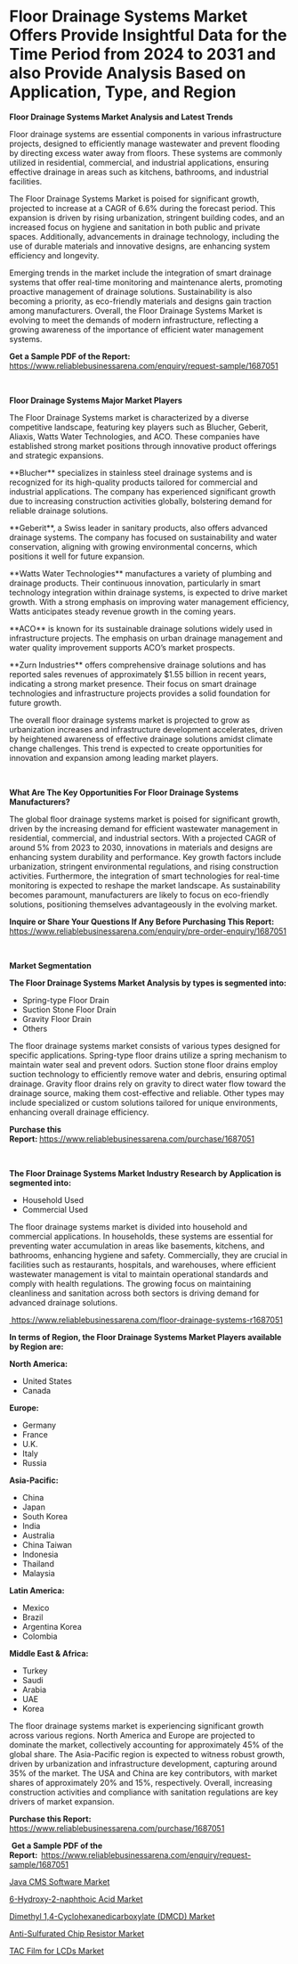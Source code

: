 <p><h1>Floor Drainage Systems Market Offers Provide Insightful Data for the Time Period from 2024 to 2031 and also Provide Analysis Based on Application, Type, and Region</h1></p><p><strong>Floor Drainage Systems Market Analysis and Latest Trends</strong></p>
<p><p>Floor drainage systems are essential components in various infrastructure projects, designed to efficiently manage wastewater and prevent flooding by directing excess water away from floors. These systems are commonly utilized in residential, commercial, and industrial applications, ensuring effective drainage in areas such as kitchens, bathrooms, and industrial facilities.</p><p>The Floor Drainage Systems Market is poised for significant growth, projected to increase at a CAGR of 6.6% during the forecast period. This expansion is driven by rising urbanization, stringent building codes, and an increased focus on hygiene and sanitation in both public and private spaces. Additionally, advancements in drainage technology, including the use of durable materials and innovative designs, are enhancing system efficiency and longevity.</p><p>Emerging trends in the market include the integration of smart drainage systems that offer real-time monitoring and maintenance alerts, promoting proactive management of drainage solutions. Sustainability is also becoming a priority, as eco-friendly materials and designs gain traction among manufacturers. Overall, the Floor Drainage Systems Market is evolving to meet the demands of modern infrastructure, reflecting a growing awareness of the importance of efficient water management systems.</p></p>
<p><strong>Get a Sample PDF of the Report:&nbsp;</strong> <a href="https://www.reliablebusinessarena.com/enquiry/request-sample/1687051?utm_campaign=1290&utm_medium=2&utm_source=Github&utm_content=ia&utm_term=16102024&utm_id=floor-drainage-systems">https://www.reliablebusinessarena.com/enquiry/request-sample/1687051</a></p>
<p>&nbsp;</p>
<p><strong>Floor Drainage Systems Major Market Players</strong></p>
<p><p>The Floor Drainage Systems market is characterized by a diverse competitive landscape, featuring key players such as Blucher, Geberit, Aliaxis, Watts Water Technologies, and ACO. These companies have established strong market positions through innovative product offerings and strategic expansions.</p><p>**Blucher** specializes in stainless steel drainage systems and is recognized for its high-quality products tailored for commercial and industrial applications. The company has experienced significant growth due to increasing construction activities globally, bolstering demand for reliable drainage solutions.</p><p>**Geberit**, a Swiss leader in sanitary products, also offers advanced drainage systems. The company has focused on sustainability and water conservation, aligning with growing environmental concerns, which positions it well for future expansion.</p><p>**Watts Water Technologies** manufactures a variety of plumbing and drainage products. Their continuous innovation, particularly in smart technology integration within drainage systems, is expected to drive market growth. With a strong emphasis on improving water management efficiency, Watts anticipates steady revenue growth in the coming years.</p><p>**ACO** is known for its sustainable drainage solutions widely used in infrastructure projects. The emphasis on urban drainage management and water quality improvement supports ACO’s market prospects. </p><p>**Zurn Industries** offers comprehensive drainage solutions and has reported sales revenues of approximately $1.55 billion in recent years, indicating a strong market presence. Their focus on smart drainage technologies and infrastructure projects provides a solid foundation for future growth.</p><p>The overall floor drainage systems market is projected to grow as urbanization increases and infrastructure development accelerates, driven by heightened awareness of effective drainage solutions amidst climate change challenges. This trend is expected to create opportunities for innovation and expansion among leading market players.</p></p>
<p>&nbsp;</p>
<p><strong>What Are The Key Opportunities For Floor Drainage Systems Manufacturers?</strong></p>
<p><p>The global floor drainage systems market is poised for significant growth, driven by the increasing demand for efficient wastewater management in residential, commercial, and industrial sectors. With a projected CAGR of around 5% from 2023 to 2030, innovations in materials and designs are enhancing system durability and performance. Key growth factors include urbanization, stringent environmental regulations, and rising construction activities. Furthermore, the integration of smart technologies for real-time monitoring is expected to reshape the market landscape. As sustainability becomes paramount, manufacturers are likely to focus on eco-friendly solutions, positioning themselves advantageously in the evolving market.</p></p>
<p><strong>Inquire or Share Your Questions If Any Before Purchasing This Report:</strong> <a href="https://www.reliablebusinessarena.com/enquiry/pre-order-enquiry/1687051?utm_campaign=1290&utm_medium=2&utm_source=Github&utm_content=ia&utm_term=16102024&utm_id=floor-drainage-systems">https://www.reliablebusinessarena.com/enquiry/pre-order-enquiry/1687051</a></p>
<p>&nbsp;</p>
<p><strong>Market Segmentation</strong></p>
<p><strong>The Floor Drainage Systems Market Analysis by types is segmented into:</strong></p>
<p><ul><li>Spring-type Floor Drain</li><li>Suction Stone Floor Drain</li><li>Gravity Floor Drain</li><li>Others</li></ul></p>
<p><p>The floor drainage systems market consists of various types designed for specific applications. Spring-type floor drains utilize a spring mechanism to maintain water seal and prevent odors. Suction stone floor drains employ suction technology to efficiently remove water and debris, ensuring optimal drainage. Gravity floor drains rely on gravity to direct water flow toward the drainage source, making them cost-effective and reliable. Other types may include specialized or custom solutions tailored for unique environments, enhancing overall drainage efficiency.</p></p>
<p><strong>Purchase this Report:&nbsp;</strong><a href="https://www.reliablebusinessarena.com/purchase/1687051?utm_campaign=1290&utm_medium=2&utm_source=Github&utm_content=ia&utm_term=16102024&utm_id=floor-drainage-systems">https://www.reliablebusinessarena.com/purchase/1687051</a></p>
<p>&nbsp;</p>
<p><strong>The Floor Drainage Systems Market Industry Research by Application is segmented into:</strong></p>
<p><ul><li>Household Used</li><li>Commercial Used</li></ul></p>
<p><p>The floor drainage systems market is divided into household and commercial applications. In households, these systems are essential for preventing water accumulation in areas like basements, kitchens, and bathrooms, enhancing hygiene and safety. Commercially, they are crucial in facilities such as restaurants, hospitals, and warehouses, where efficient wastewater management is vital to maintain operational standards and comply with health regulations. The growing focus on maintaining cleanliness and sanitation across both sectors is driving demand for advanced drainage solutions.</p></p>
<p><a href="https://www.reliablebusinessarena.com/floor-drainage-systems-r1687051?utm_campaign=1290&utm_medium=2&utm_source=Github&utm_content=ia&utm_term=16102024&utm_id=floor-drainage-systems">&nbsp;https://www.reliablebusinessarena.com/floor-drainage-systems-r1687051</a></p>
<p><strong>In terms of Region, the Floor Drainage Systems Market Players available by Region are:</strong></p>
<p>
    <p> <strong> North America: </strong>
        <ul>
            <li>United States</li>
            <li>Canada</li>
        </ul>
        </p> 
    <p> <strong> Europe: </strong>
        <ul>
            <li>Germany</li>
            <li>France</li>
            <li>U.K.</li>
            <li>Italy</li>
            <li>Russia</li>
        </ul>
        </p> 
    <p> <strong> Asia-Pacific: </strong>
        <ul>
            <li>China</li>
            <li>Japan</li>
            <li>South Korea</li>
            <li>India</li>
            <li>Australia</li>
            <li>China Taiwan</li>
            <li>Indonesia</li>
            <li>Thailand</li>
            <li>Malaysia</li>
        </ul>
        </p> 
    <p> <strong> Latin America: </strong>
        <ul>
            <li>Mexico</li>
            <li>Brazil</li>
            <li>Argentina Korea</li>
            <li>Colombia</li>
        </ul>
        </p> 
    <p> <strong> Middle East & Africa: </strong>
        <ul>
            <li>Turkey</li>
            <li>Saudi</li>
            <li>Arabia</li>
            <li>UAE</li>
            <li>Korea</li>
        </ul>
    </p>
    </p>
<p><p>The floor drainage systems market is experiencing significant growth across various regions. North America and Europe are projected to dominate the market, collectively accounting for approximately 45% of the global share. The Asia-Pacific region is expected to witness robust growth, driven by urbanization and infrastructure development, capturing around 35% of the market. The USA and China are key contributors, with market shares of approximately 20% and 15%, respectively. Overall, increasing construction activities and compliance with sanitation regulations are key drivers of market expansion.</p></p>
<p><strong>Purchase this Report: </strong><a href="https://www.reliablebusinessarena.com/purchase/1687051?utm_campaign=1290&utm_medium=2&utm_source=Github&utm_content=ia&utm_term=16102024&utm_id=floor-drainage-systems">https://www.reliablebusinessarena.com/purchase/1687051</a></p>
<p>&nbsp;<strong>Get a Sample PDF of the Report:&nbsp;&nbsp;</strong><a href="https://www.reliablebusinessarena.com/enquiry/request-sample/1687051?utm_campaign=1290&utm_medium=2&utm_source=Github&utm_content=ia&utm_term=16102024&utm_id=floor-drainage-systems">https://www.reliablebusinessarena.com/enquiry/request-sample/1687051</a></p>
<p><strong></strong></p>
<p><p><a href="https://github.com/GroverBarry/Market-Research-Report-List-7/blob/main/java-cms-software-market.md?utm_campaign=1290&utm_medium=2&utm_source=Github&utm_content=ia&utm_term=16102024&utm_id=floor-drainage-systems">Java CMS Software Market</a></p><p><a href="https://www.linkedin.com/pulse/6-hydroxy-2-naphthoic-acid-market-report-product-type-end-use-cf9yc?trk=public_post_embed_feed-article-content&utm_campaign=1290&utm_medium=2&utm_source=Github&utm_content=ia&utm_term=16102024&utm_id=floor-drainage-systems">6-Hydroxy-2-naphthoic Acid Market</a></p><p><a href="https://www.linkedin.com/pulse/dimethyl-14-cyclohexanedicarboxylate-dmcd-market-strategic-akt9f?utm_campaign=1290&utm_medium=2&utm_source=Github&utm_content=ia&utm_term=16102024&utm_id=floor-drainage-systems">Dimethyl 1,4-Cyclohexanedicarboxylate (DMCD) Market</a></p><p><a href="https://www.linkedin.com/pulse/global-anti-sulfurated-chip-resistor-market-analysis-key-edxdc?trk=public_post_embed_feed-article-content&utm_campaign=1290&utm_medium=2&utm_source=Github&utm_content=ia&utm_term=16102024&utm_id=floor-drainage-systems">Anti-Sulfurated Chip Resistor Market</a></p><p><a href="https://www.linkedin.com/pulse/tac-film-lcds-market-refracting-trends-consumer-behaviors-2024-2031-05qzc?trk=public_post_embed_feed-article-content&utm_campaign=1290&utm_medium=2&utm_source=Github&utm_content=ia&utm_term=16102024&utm_id=floor-drainage-systems">TAC Film for LCDs Market</a></p></p>